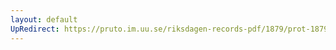 ```yaml
---
layout: default
UpRedirect: https://pruto.im.uu.se/riksdagen-records-pdf/1879/prot-1879--ak--055/prot-1879--ak--055_039.pdf
---
```

